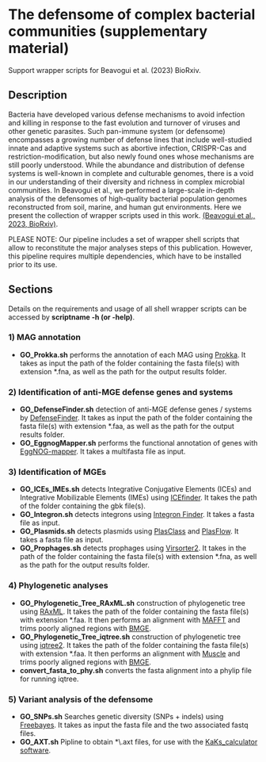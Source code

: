 # The defensome of complex bacterial communities (supplementary material)
Support wrapper scripts for Beavogui et al. (2023) BioRxiv.

## Description

Bacteria have developed various defense mechanisms to avoid infection and killing in response to the fast evolution and turnover of viruses and other genetic parasites. Such pan-immune system (or defensome) encompasses a growing number of defense lines that include well-studied innate and adaptive systems such as abortive infection, CRISPR-Cas and restriction-modification, but also newly found ones whose mechanisms are still poorly understood. While the abundance and distribution of defense systems is well-known in complete and culturable genomes, there is a void in our understanding of their diversity and richness in complex microbial communities. In Beavogui et al., we performed a large-scale in-depth analysis of the defensomes of high-quality bacterial population genomes reconstructed from soil, marine, and human gut environments. Here we present the collection of wrapper scripts used in this work. 
[(Beavogui et al., 2023, BioRxiv)](https://www.biorxiv.org/content/10.1101/2023.08.12.553040v2). 

PLEASE NOTE: Our pipeline includes a set of wrapper shell scripts that allow to reconstitute the major analyses steps of this publication. However, this pipeline requires multiple dependencies, which have to be installed prior to its use. 

## Sections
Details on the requirements and usage of all shell wrapper scripts can be accessed by **scriptname -h (or -help)**.

### 1) MAG annotation
* **GO_Prokka.sh** performs the annotation of each MAG using [Prokka](https://pubmed.ncbi.nlm.nih.gov/24642063/). It takes as input the path of the folder containing the fasta file(s) with extension \*\.fna, as well as the path for the output results folder.

### 2) Identification of anti-MGE defense genes and systems
* **GO_DefenseFinder.sh** detection of anti-MGE defense genes / systems by [DefenseFinder](https://pubmed.ncbi.nlm.nih.gov/35538097/). It takes as input the path of the folder containing the fasta file(s) with extension \*\.faa, as well as the path for the output results folder.
* **GO_EggnogMapper.sh** performs the functional annotation of genes with [EggNOG-mapper](https://pubmed.ncbi.nlm.nih.gov/34597405/). It takes a multifasta file as input.

### 3) Identification of MGEs
* **GO_ICEs_IMEs.sh** detects Integrative Conjugative Elements (ICEs) and Integrative Mobilizable Elements (IMEs) using [ICEfinder](https://pubmed.ncbi.nlm.nih.gov/30407568/). It takes the path of the folder containing the gbk file(s).
* **GO_Integron.sh** detects integrons using [Integron Finder](https://www.ncbi.nlm.nih.gov/pmc/articles/PMC4889954/). It takes a fasta file as input.
* **GO_Plasmids.sh** detects plasmids using [PlasClass](https://pubmed.ncbi.nlm.nih.gov/32243433/) and [PlasFlow](https://pubmed.ncbi.nlm.nih.gov/29346586/). It takes a fasta file as input.
* **GO_Prophages.sh** detects prophages using [Virsorter2](https://pubmed.ncbi.nlm.nih.gov/33522966/). It takes in the path of the folder containing the fasta file(s) with extension \*\.fna, as well as the path for the output results folder.

### 4) Phylogenetic analyses
* **GO_Phylogenetic_Tree_RAxML.sh** construction of phylogenetic tree using [RAxML](https://pubmed.ncbi.nlm.nih.gov/24451623/). It takes the path of the folder containing the fasta file(s) with extension \*\.faa. It then performs an alignment with [MAFFT](https://www.ncbi.nlm.nih.gov/pmc/articles/PMC135756/) and trims poorly aligned regions with [BMGE](https://www.ncbi.nlm.nih.gov/pmc/articles/PMC3017758/).
* **GO_Phylogenetic_Tree_iqtree.sh** construction of phylogenetic tree using [iqtree2](https://academic.oup.com/mbe/article/37/5/1530/5721363). It takes the path of the folder containing the fasta file(s) with extension \*\.faa. It then performs an alignment with [Muscle](https://www.nature.com/articles/s41467-022-34630-w) and trims poorly aligned regions with [BMGE](https://www.ncbi.nlm.nih.gov/pmc/articles/PMC3017758/). 
* **convert_fasta_to_phy.sh** converts the fasta alignment into a phylip file for running iqtree.

### 5) Variant analysis of the defensome
* **GO_SNPs.sh** Searches genetic diversity (SNPs + indels) using [Freebayes](https://arxiv.org/abs/1207.3907). It takes as input the fasta file and the two associated fastq files.
* **GO_AXT.sh** Pipline to obtain *\\.axt files, for use with the [KaKs_calculator software](https://ngdc.cncb.ac.cn/tools/kaks).